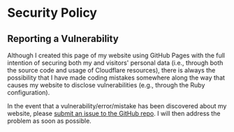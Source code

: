 # Security Policy

## Reporting a Vulnerability

Although I created this page of my website using GitHub Pages with the full
intention of securing both my and visitors' personal data (i.e., through both
the source code and usage of Cloudflare resources), there is always the
possibility that I have made coding mistakes somewhere along the way that causes
my website to disclose vulnerabilities (e.g., through the Ruby configuration).

In the event that a vulnerability/error/mistake has been discovered about my
website, please [submit an issue to the GitHub repo](https://github.com/PaulTran47/econ-grad-app-deadlines/issues).
I will then address the problem as soon as possible.
